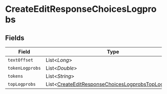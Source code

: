 # CreateEditResponseChoicesLogprobs


## Fields

| Field                                                                                                                     | Type                                                                                                                      | Required                                                                                                                  | Description                                                                                                               |
| ------------------------------------------------------------------------------------------------------------------------- | ------------------------------------------------------------------------------------------------------------------------- | ------------------------------------------------------------------------------------------------------------------------- | ------------------------------------------------------------------------------------------------------------------------- |
| `textOffset`                                                                                                              | List<*Long*>                                                                                                              | :heavy_minus_sign:                                                                                                        | N/A                                                                                                                       |
| `tokenLogprobs`                                                                                                           | List<*Double*>                                                                                                            | :heavy_minus_sign:                                                                                                        | N/A                                                                                                                       |
| `tokens`                                                                                                                  | List<*String*>                                                                                                            | :heavy_minus_sign:                                                                                                        | N/A                                                                                                                       |
| `topLogprobs`                                                                                                             | List<[CreateEditResponseChoicesLogprobsTopLogprobs](../../models/shared/CreateEditResponseChoicesLogprobsTopLogprobs.md)> | :heavy_minus_sign:                                                                                                        | N/A                                                                                                                       |